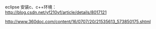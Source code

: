 

eclipse 安装c、c++环境：
http://blog.csdn.net/yf210yf/article/details/8017121


http://www.360doc.com/content/16/0707/20/21535613_573850175.shtml
